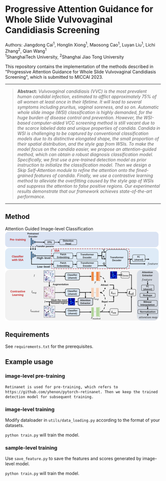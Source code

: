 # Progressive Attention Guidance for Whole Slide Vulvovaginal Candidiasis Screening

Authors:
Jiangdong Cai<sup>1</sup>,
Honglin Xiong<sup>1</sup>, 
Maosong Cao<sup>1</sup>,
Luyan Liu<sup>1</sup>, 
Lichi Zhang<sup>2</sup>, 
Qian Wang<sup>1</sup><br>
<sup>1</sup>ShanghaiTech University, <sup>2</sup>Shanghai Jiao Tong University

This repository contains the implementation of the methods described in "Progressive Attention Guidance for Whole Slide Vulvovaginal Candidiasis Screening", which is submitted to MICCAI 2023.



<hr />

> **Abstract:** *Vulvovaginal candidiasis (VVC) is the most prevalent human candidal infection, estimated to afflict approximately 75% of all women at least once in their lifetime. It will lead to several symptoms including pruritus, vaginal soreness, and so on. Automatic whole slide image (WSI) classification is highly demanded, for the huge burden of disease control and prevention. However, the WSI-based computer-aided VCC screening method is still vacant due to the scarce labeled data and unique properties of candida. Candida in WSI is challenging to be captured by conventional classification models due to its distinctive elongated shape, the small proportion of their spatial distribution, and the style gap from WSIs. To make the model focus on the candida easier, we propose an attention-guided method, which can obtain a robust diagnosis classification model. Specifically, we first use a pre-trained detection model as prior instruction to initialize the classification model. Then we design a Skip Self-Attention module to refine the attention onto the fined-grained features of candida. Finally, we use a contrastive learning method to alleviate the overfitting caused by the style gap of WSIs and suppress the attention to false positive regions. Our experimental results demonstrate that our framework achieves state-of-the-art performance.* 
<hr />



## Method




Attention Guided Image-level Classification
<img src = "figs/image-level.png"> 

## Requirements



 See `requirements.txt` for the prerequisites.



## Example usage

### image-level pre-training

    Retinanet is used for pre-training, which refers to https://github.com/yhenon/pytorch-retinanet. Then we keep the trained detection model for subsequent training.

### image-level training

Modify dataloader in `utils/data_loading.py` according to the format of your datasets.

`python train.py` will train the model.


### sample-level training


Use `save_feature.py` to save the features and scores generated by image-level model.



`python train.py` will train the model.
